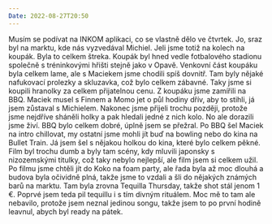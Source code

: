 ```yaml
---
Date: 2022-08-27T20:50
---
```

Musím se podívat na INKOM aplikaci, co se vlastně dělo ve čtvrtek. Jo, sraz byl na marktu, kde nás vyzvedával Michiel. Jeli jsme totiž na kolech na koupák. Byla to celkem štreka. Koupák byl hned vedle fotbalového stadionu společně s tréninkovými hřišti stejně jako v Opavě. Venkovní část koupáku byla celkem lame, ale s Maciekem jsme chodili spíš dovnitř. Tam byly nějaké nafukovací prolezky a skluzavka, což bylo celkem zábavné. Taky jsme si koupili hranolky za celkem přijatelnou cenu.
Z koupáku jsme zamířili na BBQ. Maciek musel s Finnem a Momo jet o půl hodiny dřív, aby to stihli, já jsem zůstaval s Michielem. Nakonec jsme přijeli trochu později, protože jsme nejdříve sháněli holky a pak hledali jedné z nich kolo. No ale dorazili jsme živí. BBQ bylo celkem dobré, úplně jsem se přežral. Po BBQ šel Maciek na intro chillovat, my ostatní jsme mohli jít buď na bowling nebo do kina na Bullet Train. Já jsem šel s nějakou holkou do kina, které bylo celkem pěkné. Film byl trochu dumb a byly tam scény, kdy mluvili japonsky s nizozemskými titulky, což taky nebylo nejlepší, ale film jsem si celkem užil.
Po filmu jsme chtěli jít do Koko na foam party, ale řada byla až moc dlouhá a budova byla očividně plná, takže jsme to vzdali a šli do nějakých známých barů na marktu. Tam byla zrovna Tequilla Thursday, takže shot stál jenom 1 €. Poprvé jsem teda pil tequillu i s tím divným rituálem. Moc mě to tam ale nebavilo, protože jsem neznal jedinou songu, takže jsem to po první hodině leavnul, abych byl ready na pátek.